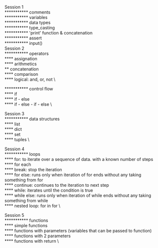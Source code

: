 Session 1 \
*********** comments \
*********** variables \
*********** data types \
*********** type_casting \
*********** 'print' function & concatenation \
*********** assert \
*********** input() \
Session 2 \
*********** operators \
**** assignation \
**** arithmetics \
** concatenation \
**** comparison \
**** logical: and, or, not \


*********** control flow \
**** if \
**** if - else \
**** if - else - if - else \

Session 3 \
*********** data structures \
**** list \
**** dict \
**** set \
**** tuples \


Session 4 \
*********** loops \
**** for: to iterate over a sequence of data. with a known number of steps \
**** for each \
**** break: stop the iteration \
**** for else: runs only when iteration of for ends without any taking something from for \
**** continue: continues to the iteration to next step \
**** while: iterates until the condition is true \
**** while else: runs only when iteration of while ends without any taking something from while \
**** nested loop: for in for \

Session 5 \
*********** functions \
**** simple functions \
**** functions with parameters (variables that can be passed to function) \
**** functions with 2 parameters \
**** functions with return \
